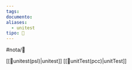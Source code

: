 ```yaml
---
tags: 
documento:
aliases:
  - unitest
tipo: 🔌
---
```


#nota/🔌

[[📑unitest(psl)|unitest]]
[[📑unitTest(pcc)|unitTest]]



